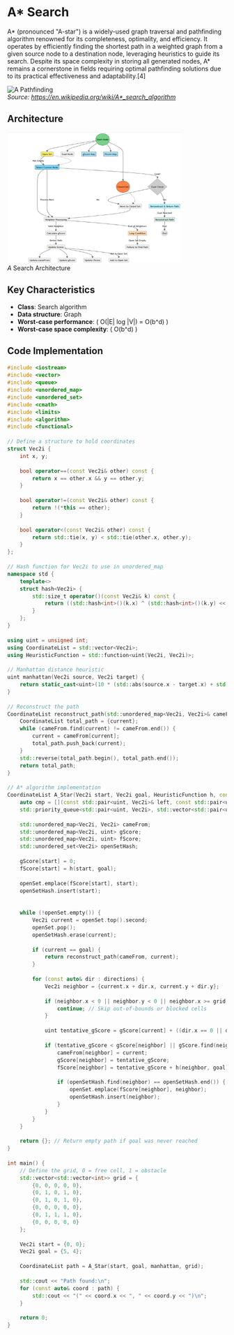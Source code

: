 # A* Search

A* (pronounced "A-star") is a widely-used graph traversal and pathfinding algorithm renowned for its completeness, optimality, and efficiency. It operates by efficiently finding the shortest path in a weighted graph from a given source node to a destination node, leveraging heuristics to guide its search. Despite its space complexity in storing all generated nodes, A* remains a cornerstone in fields requiring optimal pathfinding solutions due to its practical effectiveness and adaptability.[4]

![A Pathfinding](https://upload.wikimedia.org/wikipedia/commons/c/c2/Astarpathfinding.gif)</br>
*Source: https://en.wikipedia.org/wiki/A*_search_algorithm*

## Architecture

<img src="https://github.com/GRSampreeti/Food-Delivery-System.github.io/raw/main/A%20serach.PNG" alt="A* Search Architecture" width="400" height="300"/><br/>
*A* Search Architecture




## Key Characteristics

- **Class**: Search algorithm
- **Data structure**: Graph
- **Worst-case performance**: \( O(\|E\| log \|V\|) = O(b^d) \)
- **Worst-case space complexity**: \( O(b^d) \)

## Code Implementation

```cpp
#include <iostream>
#include <vector>
#include <queue>
#include <unordered_map>
#include <unordered_set>
#include <cmath>
#include <limits>
#include <algorithm>
#include <functional> 

// Define a structure to hold coordinates
struct Vec2i {
    int x, y;

    bool operator==(const Vec2i& other) const {
        return x == other.x && y == other.y;
    }

    bool operator!=(const Vec2i& other) const {
        return !(*this == other);
    }

    bool operator<(const Vec2i& other) const {
        return std::tie(x, y) < std::tie(other.x, other.y);
    }
};

// Hash function for Vec2i to use in unordered_map
namespace std {
    template<>
    struct hash<Vec2i> {
        std::size_t operator()(const Vec2i& k) const {
            return ((std::hash<int>()(k.x) ^ (std::hash<int>()(k.y) << 1)) >> 1);
        }
    };
}

using uint = unsigned int;
using CoordinateList = std::vector<Vec2i>;
using HeuristicFunction = std::function<uint(Vec2i, Vec2i)>;

// Manhattan distance heuristic
uint manhattan(Vec2i source, Vec2i target) {
    return static_cast<uint>(10 * (std::abs(source.x - target.x) + std::abs(source.y - target.y)));
}

// Reconstruct the path
CoordinateList reconstruct_path(std::unordered_map<Vec2i, Vec2i>& cameFrom, Vec2i current) {
    CoordinateList total_path = {current};
    while (cameFrom.find(current) != cameFrom.end()) {
        current = cameFrom[current];
        total_path.push_back(current);
    }
    std::reverse(total_path.begin(), total_path.end());
    return total_path;
}

// A* algorithm implementation
CoordinateList A_Star(Vec2i start, Vec2i goal, HeuristicFunction h, const std::vector<std::vector<int>>& grid) {
    auto cmp = [](const std::pair<uint, Vec2i>& left, const std::pair<uint, Vec2i>& right) { return left.first > right.first; };
    std::priority_queue<std::pair<uint, Vec2i>, std::vector<std::pair<uint, Vec2i>>, decltype(cmp)> openSet(cmp);

    std::unordered_map<Vec2i, Vec2i> cameFrom;
    std::unordered_map<Vec2i, uint> gScore;
    std::unordered_map<Vec2i, uint> fScore;
    std::unordered_set<Vec2i> openSetHash;

    gScore[start] = 0;
    fScore[start] = h(start, goal);

    openSet.emplace(fScore[start], start);
    openSetHash.insert(start);


    while (!openSet.empty()) {
        Vec2i current = openSet.top().second;
        openSet.pop();
        openSetHash.erase(current);

        if (current == goal) {
            return reconstruct_path(cameFrom, current);
        }

        for (const auto& dir : directions) {
            Vec2i neighbor = {current.x + dir.x, current.y + dir.y};

            if (neighbor.x < 0 || neighbor.y < 0 || neighbor.x >= grid.size() || neighbor.y >= grid[0].size() || grid[neighbor.x][neighbor.y] == 1) {
                continue; // Skip out-of-bounds or blocked cells
            }

            uint tentative_gScore = gScore[current] + ((dir.x == 0 || dir.y == 0) ? 10 : 14); // 10 for straight, 14 for diagonal

            if (tentative_gScore < gScore[neighbor] || gScore.find(neighbor) == gScore.end()) {
                cameFrom[neighbor] = current;
                gScore[neighbor] = tentative_gScore;
                fScore[neighbor] = tentative_gScore + h(neighbor, goal);

                if (openSetHash.find(neighbor) == openSetHash.end()) {
                    openSet.emplace(fScore[neighbor], neighbor);
                    openSetHash.insert(neighbor);
                }
            }
        }
    }

    return {}; // Return empty path if goal was never reached
}

int main() {
    // Define the grid, 0 = free cell, 1 = obstacle
    std::vector<std::vector<int>> grid = {
        {0, 0, 0, 0, 0},
        {0, 1, 0, 1, 0},
        {0, 1, 0, 1, 0},
        {0, 0, 0, 0, 0},
        {0, 1, 1, 1, 0},
        {0, 0, 0, 0, 0}
    };

    Vec2i start = {0, 0};
    Vec2i goal = {5, 4};

    CoordinateList path = A_Star(start, goal, manhattan, grid);

    std::cout << "Path found:\n";
    for (const auto& coord : path) {
        std::cout << "(" << coord.x << ", " << coord.y << ")\n";
    }

    return 0;
}
```
